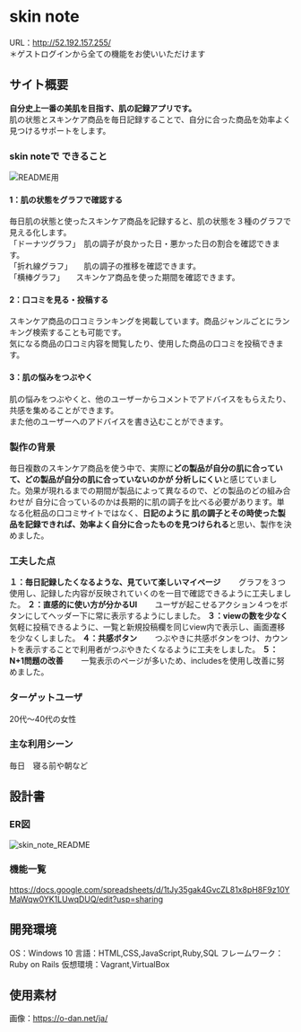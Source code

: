 # skin note
URL：http://52.192.157.255/<br>
＊ゲストログインから全ての機能をお使いいただけます

## サイト概要
**自分史上一番の美肌を目指す、肌の記録アプリです。**<br>
肌の状態とスキンケア商品を毎日記録することで、自分に合った商品を効率よく見つけるサポートをします。

### skin noteで できること

![README用](https://user-images.githubusercontent.com/68380272/102248524-97adae00-3f44-11eb-8493-7e616357545c.png)

#### 1：肌の状態をグラフで確認する
毎日肌の状態と使ったスキンケア商品を記録すると、肌の状態を３種のグラフで見える化します。<br>
「ドーナツグラフ」　肌の調子が良かった日・悪かった日の割合を確認できます。<br>
「折れ線グラフ」　　肌の調子の推移を確認できます。<br>
「横棒グラフ」　　スキンケア商品を使った期間を確認できます。<br>
#### 2：口コミを見る・投稿する
スキンケア商品の口コミランキングを掲載しています。商品ジャンルごとにランキング検索することも可能です。<br>
気になる商品の口コミ内容を閲覧したり、使用した商品の口コミを投稿できます。<br>
#### 3：肌の悩みをつぶやく
肌の悩みをつぶやくと、他のユーザーからコメントでアドバイスをもらえたり、共感を集めることができます。<br>
また他のユーザーへのアドバイスを書き込むことができます。<br>

### 製作の背景
毎日複数のスキンケア商品を使う中で、実際に**どの製品が自分の肌に合っていて、どの製品が自分の肌に合っていないのかが
分析しにくい**と感じていました。効果が現れるまでの期間が製品によって異なるので、どの製品のどの組み合わせが
自分に合っているのかは長期的に肌の調子を比べる必要があります。単なる化粧品の口コミサイトではなく、**日記のように
肌の調子とその時使った製品を記録できれば、効率よく自分に合ったものを見つけられる**と思い、製作を決めました。

### 工夫した点
**１：毎日記録したくなるような、見ていて楽しいマイページ**
　　グラフを３つ使用し、記録した内容が反映されていくのを一目で確認できるように工夫しました。
**２：直感的に使い方が分かるUI**
　　ユーザが起こせるアクション４つをボタンにしてヘッダー下に常に表示するようにしました。
**３：viewの数を少なく**
　　気軽に投稿できるように、一覧と新規投稿欄を同じview内で表示し、画面遷移を少なくしました。
**４：共感ボタン**
　　つぶやきに共感ボタンをつけ、カウントを表示することで利用者がつぶやきたくなるように工夫をしました。
**５：N+1問題の改善**
　　一覧表示のページが多いため、includesを使用し改善に努めました。

### ターゲットユーザ
20代～40代の女性

### 主な利用シーン
毎日　寝る前や朝など

## 設計書
### ER図

![skin_note_README](https://user-images.githubusercontent.com/68380272/102710792-1feed300-42f8-11eb-84e2-fdc7aa174989.jpg)


### 機能一覧
https://docs.google.com/spreadsheets/d/1tJy35gak4GvcZL81x8pH8F9z10YMaWqw0YK1LUwqDUQ/edit?usp=sharing

## 開発環境
OS：Windows 10
言語：HTML,CSS,JavaScript,Ruby,SQL
フレームワーク：Ruby on Rails
仮想環境：Vagrant,VirtualBox

## 使用素材
画像：https://o-dan.net/ja/
